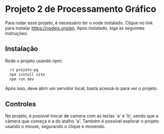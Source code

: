 # Projeto 2 de Processamento Gráfico

Para rodar esse projeto, é necessário ter o node instalado. 
Clique no link para instalar https://nodejs.org/en.
Após instalado, siga as seguintes instruções:

## Instalação

Rode o projeto usando npm:
```bash
  cd projeto-pg
  npm install vite
  npm run dev
```
Após isso, deve abrir um servidor local, basta acessá-lo para ver o projeto.

## Controles

No projeto, é possível trocar de camera com as teclas 'a' e 'b', sendo que a câmera que começa é a do atalho 'a'.
Também é possível explorar o projeto usando o mouse, segurando o clique e movendo.